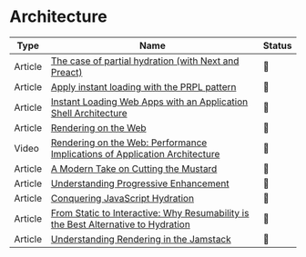 # Architecture

| Type    | Name                                                                                                                                                                                              | Status          |
| ------- | ------------------------------------------------------------------------------------------------------------------------------------------------------------------------------------------------- | --------------- |
| Article | [The case of partial hydration (with Next and Preact)](https://medium.com/@luke_schmuke/how-we-achieved-the-best-web-performance-with-partial-hydration-20fab9c808d5)                             | :bookmark_tabs: |
| Article | [Apply instant loading with the PRPL pattern](https://web.dev/apply-instant-loading-with-prpl)                                                                                                    | :bookmark_tabs: |
| Article | [Instant Loading Web Apps with an Application Shell Architecture](https://developers.google.com/web/updates/2015/11/app-shell)                                                                    | :bookmark_tabs: |
| Article | [Rendering on the Web](https://developers.google.com/web/updates/2019/02/rendering-on-the-web)                                                                                                    | :bookmark_tabs: |
| Video   | [Rendering on the Web: Performance Implications of Application Architecture](https://www.youtube.com/watch?v=k-A2VfuUROg)                                                                         | :bookmark_tabs: |
| Article | [A Modern Take on Cutting the Mustard](https://snugug.com/musings/modern-cutting-the-mustard)                                                                                                     | :bookmark_tabs: |
| Article | [Understanding Progressive Enhancement](https://alistapart.com/article/understandingprogressiveenhancement)                                                                                       | :bookmark_tabs: |
| Article | [Conquering JavaScript Hydration](https://dev.to/ryansolid/conquering-javascript-hydration-a9f)                                                                                                   | :bookmark_tabs: |
| Article | [From Static to Interactive: Why Resumability is the Best Alternative to Hydration](https://www.builder.io/blog/from-static-to-interactive-why-resumability-is-the-best-alternative-to-hydration) | :bookmark_tabs: |
| Article | [Understanding Rendering in the Jamstack](https://bejamas.io/blog/understanding-rendering-in-the-jamstack/)                                                                                       | :bookmark_tabs: |
